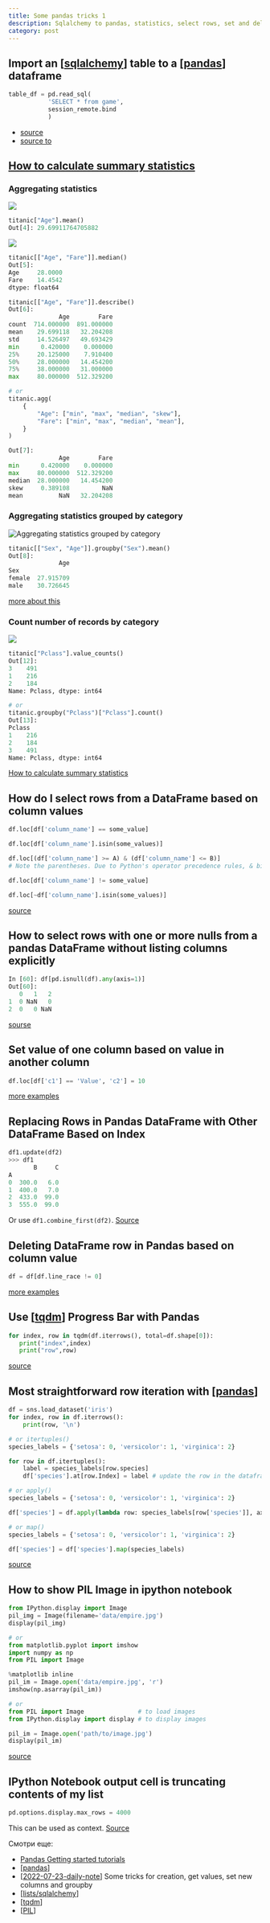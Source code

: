 ```yaml
---
title: Some pandas tricks 1
description: Sqlalchemy to pandas, statistics, select rows, set and delet values, iterating. And some about IPython
category: post
---
```

## Import an [[sqlalchemy]] table to a [[pandas]] dataframe

```python
table_df = pd.read_sql(
           'SELECT * from game',
           session_remote.bind
           )
```

- [source](https://stackoverflow.com/a/65973074/15966204)
- [source to](https://stackoverflow.com/questions/29525808/sqlalchemy-orm-conversion-to-pandas-dataframe)

## [How to calculate summary statistics](https://pandas.pydata.org/docs/getting_started/intro_tutorials/06_calculate_statistics.html#how-to-calculate-summary-statistics)

### Aggregating statistics

![](../attachments/2022-07-10-15-39-13.png)

```python
titanic["Age"].mean()
Out[4]: 29.69911764705882
```

![](../attachments/2022-07-10-15-40-04.png)

```python
titanic[["Age", "Fare"]].median()
Out[5]:
Age     28.0000
Fare    14.4542
dtype: float64
```

```python
titanic[["Age", "Fare"]].describe()
Out[6]:
              Age        Fare
count  714.000000  891.000000
mean    29.699118   32.204208
std     14.526497   49.693429
min      0.420000    0.000000
25%     20.125000    7.910400
50%     28.000000   14.454200
75%     38.000000   31.000000
max     80.000000  512.329200

# or
titanic.agg(
    {
        "Age": ["min", "max", "median", "skew"],
        "Fare": ["min", "max", "median", "mean"],
    }
)

Out[7]:
              Age        Fare
min      0.420000    0.000000
max     80.000000  512.329200
median  28.000000   14.454200
skew     0.389108         NaN
mean          NaN   32.204208
```

### Aggregating statistics grouped by category

![Aggregating statistics grouped by category](../attachments/2022-07-10-15-37-28.png)

```python
titanic[["Sex", "Age"]].groupby("Sex").mean()
Out[8]:
              Age
Sex
female  27.915709
male    30.726645
```

[more about this](https://pandas.pydata.org/docs/getting_started/intro_tutorials/06_calculate_statistics.html#aggregating-statistics-grouped-by-category)

### Count number of records by category

![](../attachments/2022-07-10-15-43-20.png)

```python
titanic["Pclass"].value_counts()
Out[12]:
3    491
1    216
2    184
Name: Pclass, dtype: int64

# or
titanic.groupby("Pclass")["Pclass"].count()
Out[13]:
Pclass
1    216
2    184
3    491
Name: Pclass, dtype: int64
```

[How to calculate summary statistics](https://pandas.pydata.org/docs/getting_started/intro_tutorials/06_calculate_statistics.html#how-to-calculate-summary-statistics)

## How do I select rows from a DataFrame based on column values

```python
df.loc[df['column_name'] == some_value]

df.loc[df['column_name'].isin(some_values)]

df.loc[(df['column_name'] >= A) & (df['column_name'] <= B)]
# Note the parentheses. Due to Python's operator precedence rules, & binds more tightly than <= and >=. Thus, the parentheses in the last example are necessary. Without the parentheses

df.loc[df['column_name'] != some_value]

df.loc[~df['column_name'].isin(some_values)]
```

[source](https://stackoverflow.com/a/17071908/15966204)

## How to select rows with one or more nulls from a pandas DataFrame without listing columns explicitly

```python
In [60]: df[pd.isnull(df).any(axis=1)]
Out[60]:
   0   1   2
1  0 NaN   0
2  0   0 NaN
```

[sourse](https://stackoverflow.com/a/14247708/15966204)

## Set value of one column based on value in another column

```python
df.loc[df['c1'] == 'Value', 'c2'] = 10
```

[more examples](https://stackoverflow.com/questions/49161120/pandas-python-set-value-of-one-column-based-on-value-in-another-column)

## Replacing Rows in Pandas DataFrame with Other DataFrame Based on Index

```python
df1.update(df2)
>>> df1
       B     C
A
0  300.0   6.0
1  400.0   7.0
2  433.0  99.0
3  555.0  99.0
```

Or use `df1.combine_first(df2)`. [Source](https://stackoverflow.com/a/53727235/15966204)

## Deleting DataFrame row in Pandas based on column value

```python
df = df[df.line_race != 0]
```

[more examples](https://stackoverflow.com/questions/18172851/deleting-dataframe-row-in-pandas-based-on-column-value)

## Use [[tqdm]] Progress Bar with Pandas

```python
for index, row in tqdm(df.iterrows(), total=df.shape[0]):
   print("index",index)
   print("row",row)
```

[source](https://stackoverflow.com/a/52309010/15966204)

## Most straightforward row iteration with [[pandas]]

```python
df = sns.load_dataset('iris')
for index, row in df.iterrows():
    print(row, '\n')

# or itertuples()
species_labels = {'setosa': 0, 'versicolor': 1, 'virginica': 2}

for row in df.itertuples():
    label = species_labels[row.species]
    df['species'].at[row.Index] = label # update the row in the dataframe

# or apply()
species_labels = {'setosa': 0, 'versicolor': 1, 'virginica': 2}

df['species'] = df.apply(lambda row: species_labels[row['species']], axis=1)

# or map()
species_labels = {'setosa': 0, 'versicolor': 1, 'virginica': 2}

df['species'] = df['species'].map(species_labels)
```

[source](https://www.learndatasci.com/solutions/how-iterate-over-rows-pandas/)

## How to show PIL Image in ipython notebook

```python
from IPython.display import Image
pil_img = Image(filename='data/empire.jpg')
display(pil_img)

# or
from matplotlib.pyplot import imshow
import numpy as np
from PIL import Image

%matplotlib inline
pil_im = Image.open('data/empire.jpg', 'r')
imshow(np.asarray(pil_im))

# or
from PIL import Image               # to load images
from IPython.display import display # to display images

pil_im = Image.open('path/to/image.jpg')
display(pil_im)
```

[source](https://stackoverflow.com/questions/26649716/how-to-show-pil-image-in-ipython-notebook)

## IPython Notebook output cell is truncating contents of my list

```python
pd.options.display.max_rows = 4000
```

This can be used as context. [Source](https://stackoverflow.com/questions/23388810/ipython-notebook-output-cell-is-truncating-contents-of-my-list)

Смотри еще:

- [Pandas Getting started tutorials](https://pandas.pydata.org/docs/getting_started/intro_tutorials/index.html)
- [[pandas]]
- [[2022-07-23-daily-note]] Some tricks for creation, get values, set new columns and groupby
- [[lists/sqlalchemy]]
- [[tqdm]]
- [[PIL]]

[//begin]: # "Autogenerated link references for markdown compatibility"
[sqlalchemy]: ..%2Flists%2Fsqlalchemy "Sqlalchemy"
[pandas]: ..%2Fnotes%2Fpandas "Pandas"
[tqdm]: ..%2Fnotes%2Ftqdm "Tqdm"
[2022-07-23-daily-note]: 2022-07-23-daily-note "Some pandas tricks 2"
[lists/sqlalchemy]: ..%2Flists%2Fsqlalchemy "Sqlalchemy"
[PIL]: ..%2Fnotes%2FPIL "Pillow - обработка изображений"
[//end]: # "Autogenerated link references"
[//begin]: # "Autogenerated link references for markdown compatibility"
[sqlalchemy]: ../lists/sqlalchemy "Sqlalchemy"
[pandas]: ../notes/pandas "Pandas"
[tqdm]: ../notes/tqdm "Tqdm"
[pandas]: ../notes/pandas "Pandas"
[pandas]: ../notes/pandas "Pandas"
[2022-07-23-daily-note]: 2022-07-23-daily-note "Some pandas tricks 2"
[lists/sqlalchemy]: ../lists/sqlalchemy "Sqlalchemy"
[tqdm]: ../notes/tqdm "Tqdm"
[PIL]: ../notes/PIL "Pillow - обработка изображений"
[//end]: # "Autogenerated link references"